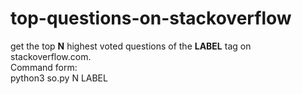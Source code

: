 # top-questions-on-stackoverflow
get the top **N** highest voted questions of the **LABEL** tag on stackoverflow.com.  
Command form:  
   python3 so.py N LABEL
